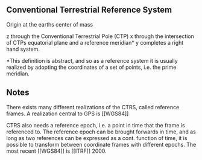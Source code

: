 ## Conventional Terrestrial Reference System

Origin at the earths center of mass

z through the Conventional Terrestrial Pole (CTP)
x through the intersection of CTPs equatorial plane and a reference meridian\*
y completes a right hand system.

\*This definition is abstract, and so as a reference system it is usually realized by adopting the coordinates of a set of points, i.e. the prime meridian.

## Notes
There exists many different realizations of the CTRS, called reference frames. A realization central to GPS is [[WGS84]]

CTRS also needs a reference epoch, i.e. a point in time that the frame is referenced to. The reference epoch can be brought forwards in time, and as long as two references can be expressed as a cont. function of time, it is possible to transform between coordinate frames with different epochs. The most recent [[WGS84]] is [[ITRF]] 2000.